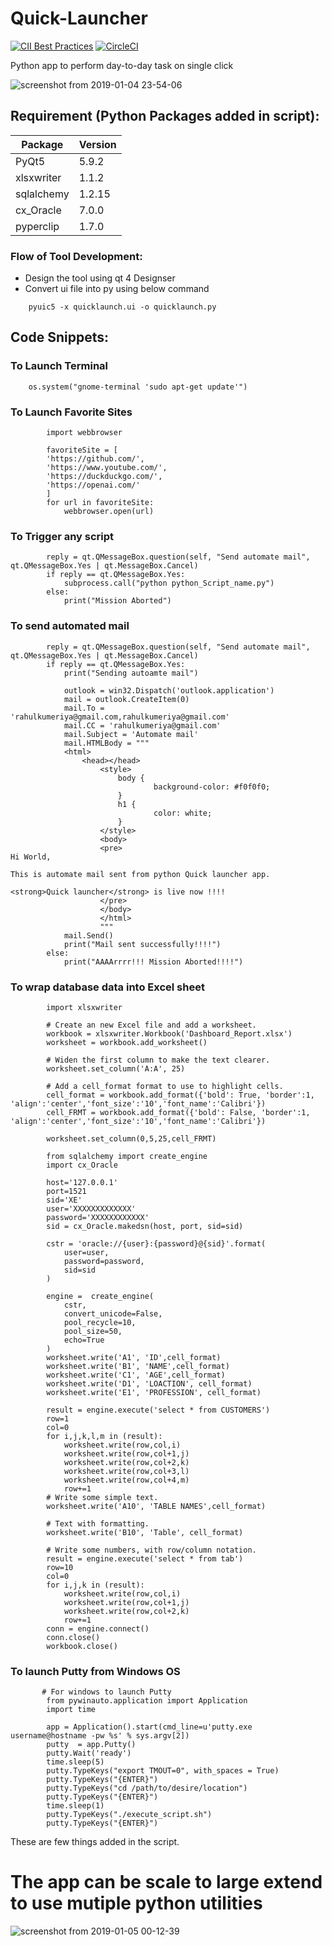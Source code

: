 # Quick-Launcher

[![CII Best Practices](https://bestpractices.coreinfrastructure.org/projects/2499/badge)](https://bestpractices.coreinfrastructure.org/projects/2499) [![CircleCI](https://circleci.com/gh/raahoolkumeriya/Quick-Launcher/tree/master.svg?style=svg)](https://circleci.com/gh/raahoolkumeriya/Quick-Launcher/tree/master)

Python app to perform day-to-day task on single click 

![screenshot from 2019-01-04 23-54-06](https://user-images.githubusercontent.com/31859032/50704240-b3cc2380-107c-11e9-92f1-b33fedb23efd.png)

## Requirement (Python Packages added in script): 
Package|Version
-----|-----
PyQt5| 5.9.2
xlsxwriter|1.1.2
sqlalchemy|1.2.15
cx_Oracle| 7.0.0
pyperclip|1.7.0

### Flow of Tool Development: 
- Design the tool using qt 4 Designser
- Convert ui file into py using below command
```    
    pyuic5 -x quicklaunch.ui -o quicklaunch.py
```

## Code Snippets:

### To Launch Terminal 

```
    os.system("gnome-terminal 'sudo apt-get update'")
```
### To Launch Favorite Sites
```
        import webbrowser

        favoriteSite = [
        'https://github.com/',
        'https://www.youtube.com/',
        'https://duckduckgo.com/',
        'https://openai.com/'
        ]
        for url in favoriteSite:
            webbrowser.open(url)

```
### To Trigger any script 
```
        reply = qt.QMessageBox.question(self, "Send automate mail", qt.QMessageBox.Yes | qt.MessageBox.Cancel)
        if reply == qt.QMessageBox.Yes:
            subprocess.call("python python_Script_name.py")
        else:
            print("Mission Aborted")

```
### To send automated mail 
```
        reply = qt.QMessageBox.question(self, "Send automate mail", qt.QMessageBox.Yes | qt.MessageBox.Cancel)
        if reply == qt.QMessageBox.Yes:
            print("Sending autoamte mail")

            outlook = win32.Dispatch('outlook.application')
            mail = outlook.CreateItem(0)
            mail.To = 'rahulkumeriya@gmail.com,rahulkumeriya@gmail.com'
            mail.CC = 'rahulkumeriya@gmail.com'
            mail.Subject = 'Automate mail'
            mail.HTMLBody = """
            <html>
                <head></head>
                    <style>
                        body {
                                background-color: #f0f0f0;
                        }
                        h1 {
                                color: white;
                        }
                    </style>
                    <body>
                    <pre>
Hi World,

This is automate mail sent from python Quick launcher app.

<strong>Quick launcher</strong> is live now !!!!
                    </pre>
                    </body>
                    </html>
                    """
            mail.Send()
            print("Mail sent successfully!!!!")
        else:
            print("AAAArrrr!!! Mission Aborted!!!!")
```
### To wrap database data into Excel sheet
```
        import xlsxwriter

        # Create an new Excel file and add a worksheet.
        workbook = xlsxwriter.Workbook('Dashboard_Report.xlsx')
        worksheet = workbook.add_worksheet()

        # Widen the first column to make the text clearer.
        worksheet.set_column('A:A', 25)

        # Add a cell_format format to use to highlight cells.
        cell_format = workbook.add_format({'bold': True, 'border':1, 'align':'center','font_size':'10','font_name':'Calibri'})
        cell_FRMT = workbook.add_format({'bold': False, 'border':1, 'align':'center','font_size':'10','font_name':'Calibri'})

        worksheet.set_column(0,5,25,cell_FRMT)

        from sqlalchemy import create_engine
        import cx_Oracle

        host='127.0.0.1'
        port=1521
        sid='XE'
        user='XXXXXXXXXXXXX'
        password='XXXXXXXXXXXX'
        sid = cx_Oracle.makedsn(host, port, sid=sid)

        cstr = 'oracle://{user}:{password}@{sid}'.format(
            user=user,
            password=password,
            sid=sid
        )

        engine =  create_engine(
            cstr,
            convert_unicode=False,
            pool_recycle=10,
            pool_size=50,
            echo=True
        )
        worksheet.write('A1', 'ID',cell_format)
        worksheet.write('B1', 'NAME',cell_format)
        worksheet.write('C1', 'AGE',cell_format)
        worksheet.write('D1', 'LOACTION', cell_format)
        worksheet.write('E1', 'PROFESSION', cell_format)

        result = engine.execute('select * from CUSTOMERS')
        row=1
        col=0
        for i,j,k,l,m in (result):
            worksheet.write(row,col,i)
            worksheet.write(row,col+1,j)
            worksheet.write(row,col+2,k)
            worksheet.write(row,col+3,l)
            worksheet.write(row,col+4,m)
            row+=1
        # Write some simple text.
        worksheet.write('A10', 'TABLE NAMES',cell_format)

        # Text with formatting.
        worksheet.write('B10', 'Table', cell_format)

        # Write some numbers, with row/column notation.
        result = engine.execute('select * from tab')
        row=10
        col=0
        for i,j,k in (result):
            worksheet.write(row,col,i)
            worksheet.write(row,col+1,j)
            worksheet.write(row,col+2,k)
            row+=1
        conn = engine.connect()
        conn.close()
        workbook.close()

```

### To launch Putty from Windows OS
```
       # For windows to launch Putty 
        from pywinauto.application import Application
        import time

        app = Application().start(cmd_line=u'putty.exe username@hostname -pw %s' % sys.argv[2])
        putty  = app.Putty()
        putty.Wait('ready')
        time.sleep(5)
        putty.TypeKeys("export TMOUT=0", with_spaces = True)
        putty.TypeKeys("{ENTER}")
        putty.TypeKeys("cd /path/to/desire/location")
        putty.TypeKeys("{ENTER}")
        time.sleep(1)
        putty.TypeKeys("./execute_script.sh")
        putty.TypeKeys("{ENTER}")

```
These are few things added in the script. 

# The app can be scale to large extend to use mutiple python utilities

![screenshot from 2019-01-05 00-12-39](https://user-images.githubusercontent.com/31859032/50704809-b3348c80-107e-11e9-8fc5-170d98e6963a.png)

